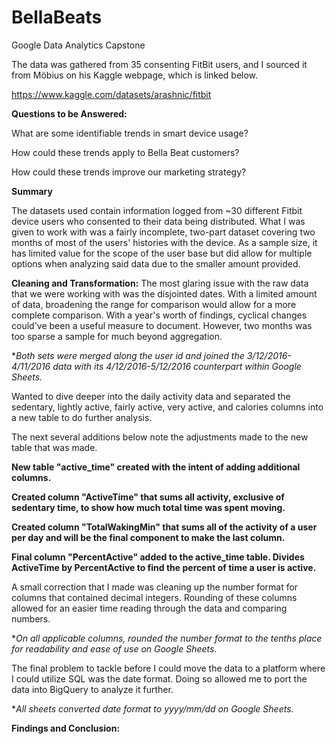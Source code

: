 # BellaBeats
Google Data Analytics Capstone

The data was gathered from 35 consenting FitBit users, and I sourced it from Möbius on his Kaggle webpage, which is linked below.

https://www.kaggle.com/datasets/arashnic/fitbit

**Questions to be Answered:**

What are some identifiable trends in smart device usage?

How could these trends apply to Bella Beat customers?

How could these trends improve our marketing strategy?

**Summary**

The datasets used contain information logged from ~30 different Fitbit device users who consented to their data being distributed. What I was given to work with was a fairly incomplete, two-part dataset covering two months of most of the users' histories with the device. As a sample size, it has limited value for the scope of the user base but did allow for multiple options when analyzing said data due to the smaller amount provided.

**Cleaning and Transformation:**
The most glaring issue with the raw data that we were working with was the disjointed dates. With a limited amount of data, broadening the range for comparison would allow for a more complete comparison. With a year's worth of findings, cyclical changes could've been a useful measure to document. However, two months was too sparse a sample for much beyond aggregation.

**Both sets were merged along the user id and joined the 3/12/2016-4/11/2016 data with its 4/12/2016-5/12/2016 counterpart within Google Sheets.*

Wanted to dive deeper into the daily activity data and separated the sedentary, lightly active, fairly active, very active, and calories columns into a new table to do further analysis.

The next several additions below note the adjustments made to the new table that was made.

**New table "active_time" created with the intent of adding additional columns.**

**Created column "ActiveTime" that sums all activity, exclusive of sedentary time, to show how much total time was spent moving.**

**Created column "TotalWakingMin" that sums all of the activity of a user per day and will be the final component to make the last column.**

**Final column "PercentActive" added to the active_time table. Divides ActiveTime by PercentActive to find the percent of time a user is active.**

A small correction that I made was cleaning up the number format for columns that contained decimal integers. Rounding of these columns allowed for an easier time reading through the data and comparing numbers.

**On all applicable columns, rounded the number format to the tenths place for readability and ease of use on Google Sheets.*

The final problem to tackle before I could move the data to a platform where I could utilize SQL was the date format. Doing so allowed me to port the data into BigQuery to analyze it further.

**All sheets converted date format to yyyy/mm/dd on Google Sheets.*



**Findings and Conclusion:**
